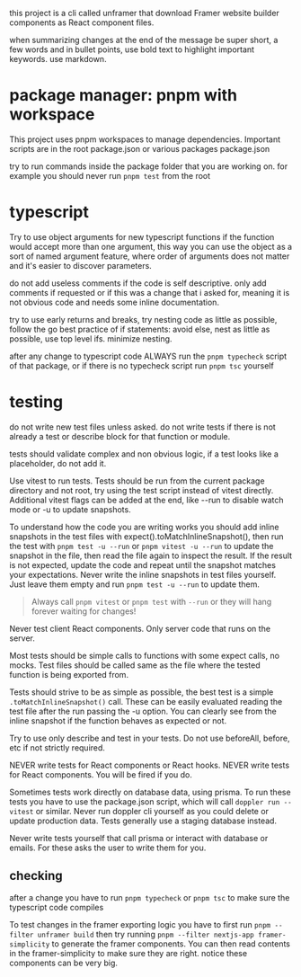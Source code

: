 this project is a cli called unframer that download Framer website builder components as React component files.

when summarizing changes at the end of the message be super short, a few words and in bullet points, use bold text to highlight important keywords. use markdown.

# package manager: pnpm with workspace

This project uses pnpm workspaces to manage dependencies. Important scripts are in the root package.json or various packages package.json

try to run commands inside the package folder that you are working on. for example you should never run `pnpm test` from the root

# typescript

Try to use object arguments for new typescript functions if the function would accept more than one argument, this way you can use the object as a sort of named argument feature, where order of arguments does not matter and it's easier to discover parameters.

do not add useless comments if the code is self descriptive. only add comments if requested or if this was a change that i asked for, meaning it is not obvious code and needs some inline documentation.

try to use early returns and breaks, try nesting code as little as possible, follow the go best practice of if statements: avoid else, nest as little as possible, use top level ifs. minimize nesting.

after any change to typescript code ALWAYS run the `pnpm typecheck` script of that package, or if there is no typecheck script run `pnpm tsc` yourself

# testing

do not write new test files unless asked. do not write tests if there is not already a test or describe block for that function or module.

tests should validate complex and non obvious logic, if a test looks like a placeholder, do not add it.

Use vitest to run tests. Tests should be run from the current package directory and not root, try using the test script instead of vitest directly. Additional vitest flags can be added at the end, like --run to disable watch mode or -u to update snapshots.

To understand how the code you are writing works you should add inline snapshots in the test files with expect().toMatchInlineSnapshot(), then run the test with `pnpm test -u --run` or `pnpm vitest -u --run` to update the snapshot in the file, then read the file again to inspect the result. If the result is not expected, update the code and repeat until the snapshot matches your expectations. Never write the inline snapshots in test files yourself. Just leave them empty and run `pnpm test -u --run` to update them.

> Always call `pnpm vitest` or `pnpm test` with `--run` or they will hang forever waiting for changes!

Never test client React components. Only server code that runs on the server.

Most tests should be simple calls to functions with some expect calls, no mocks. Test files should be called same as the file where the tested function is being exported from.

Tests should strive to be as simple as possible, the best test is a simple `.toMatchInlineSnapshot()` call. These can be easily evaluated reading the test file after the run passing the -u option. You can clearly see from the inline snapshot if the function behaves as expected or not.

Try to use only describe and test in your tests. Do not use beforeAll, before, etc if not strictly required.

NEVER write tests for React components or React hooks. NEVER write tests for React components. You will be fired if you do.

Sometimes tests work directly on database data, using prisma. To run these tests you have to use the package.json script, which will call `doppler run -- vitest` or similar. Never run doppler cli yourself as you could delete or update production data. Tests generally use a staging database instead.

Never write tests yourself that call prisma or interact with database or emails. For these asks the user to write them for you.

## checking

after a change you have to run `pnpm typecheck` or `pnpm tsc` to make sure the typescript code compiles

To test changes in the framer exporting logic you have to first run `pnpm --filter unframer build`  then try running `pnpm --filter nextjs-app framer-simplicity` to generate the framer components. You can then read contents in the framer-simplicity to make sure they are right. notice these components can be very big.
